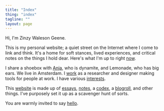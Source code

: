 ```yaml
---
title: "Index"
thing: "index"
tagline: ""
layout: page
---
```

Hi, I'm Zinzy Waleson Geene.

This is my personal website; a quiet street on the Internet where I come to link and think. It's a home for soft stances, lived experiences, and critical notes on the things I hold dear. Here's what I'm up to right [now](/now).

I share a shoebox with [Anja](https://anjawaleson.notion.site/Anja-Waleson-0182c8df804b4b12ab6e70b5b5795a55), who is dynamite, and Lemonade, who has big ears. We live in Amsterdam<span data-timestamp-text=", where it is {time}"></span>. I [work](/work) as a researcher and designer making tools for people at work. I have various [interests](/interests).

This [website](/site) is made up of [essays](/essays), [notes](/notes), a [codex](/codex), a [blogroll](/blogroll), and other things. I've purposely set it up as a scavenger hunt of sorts.

You are warmly invited to say [hello](/hello).